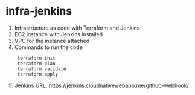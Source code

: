# infra-jenkins

1. Infrastructure as code with Terraform and Jenkins
2. EC2 instance with Jenkins installed
3. VPC for the instance attached 
4. Commands to run the code
   ```
    terraform init
    terraform plan
    terraform validate
    terraform apply
    ```
5. Jenkins URL: https://jenkins.cloudnativewebapp.me/github-webhook/  
